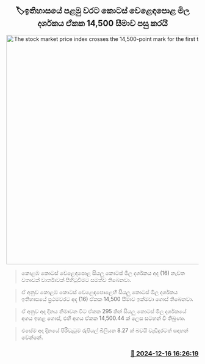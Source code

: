 <p align='center'><b><h2 align='center' title='The stock market price index crosses the 14,500-point mark for the first time in history.'>🏷ඉතිහාසයේ පළමු වරට කොටස් වෙළෙඳපොළ මිල දර්ශකය ඒකක 14,500 සීමාව පසු කරයි</h2></b></p>
<p align='center'><img src='https://helakuru.sgp1.cdn.digitaloceanspaces.com/esana/images/lib/cse-stock.jpg' width='600' alt='The stock market price index crosses the 14,500-point mark for the first time in history.'></p>

> කොළඹ කොටස් වෙළෙඳපොළ සියලු කොටස් මිල දර්ශකය අද (16) නැවත වතාවක් වාර්තාවක් පිහිටුවීමට සමත්ව තිබෙනවා.

> ඒ අනුව කොළඹ කොටස් වෙළෙඳපොළෙහි සියලු කොටස් මිල දර්ශකය ඉතිහාසයේ ප්‍රථමවරට අද (16) ඒකක 14,500 සීමාව ඉක්මවා ගොස් තිබෙනවා.

> ඒ අනුව අද දිනය නිමාවන විට ඒකක 295 කින් සියලු කොටස් මිල දර්ශකයේ අගය ඉහළ ගොස්, එහි අගය ඒකක 14,500.44 ක් ලෙස සටහන් වී තිබුණා.

> එසේම අද දිනයේ පිරිවැටුම රුපියල් බිලියන 8.27 ක් බවයි වැඩිදුරටත් සඳහන් වෙන්නේ.



<h3 align='right'><a href='https://www.helakuru.lk/esana/p/105940/'>📅 2024-12-16 16:26:19</a></h3>
